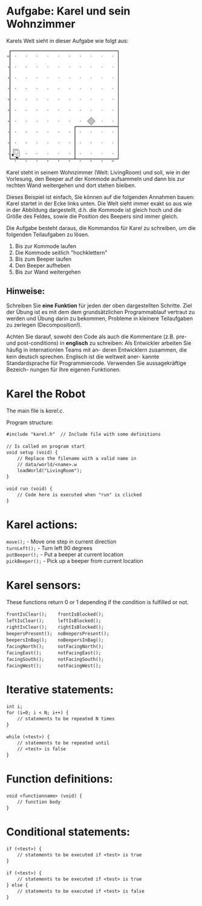 # Aufgabe: Karel und sein Wohnzimmer

Karels Welt sieht in dieser Aufgabe wie folgt aus:

<img src="KarelLivingRoom.png" width=300px>

Karel steht in seinem Wohnzimmer (Welt: LivingRoom) und soll, wie in der Vorlesung, den
Beeper auf der Kommode aufsammeln und dann bis zur rechten Wand weitergehen und
dort stehen bleiben.

Dieses Beispiel ist einfach, Sie können auf die folgenden Annahmen bauen: Karel startet in
der Ecke links unten. Die Welt sieht immer exakt so aus wie in der Abbildung dargestellt,
d.h. die Kommode ist gleich hoch und die Größe des Feldes, sowie die Position des Beepers
sind immer gleich.

Die Aufgabe besteht daraus, die Kommandos für Karel zu schreiben, um die folgenden
Teilaufgaben zu lösen.

1. Bis zur Kommode laufen
1. Die Kommode seitlich "hochklettern"
1. Bis zum Beeper laufen
1. Den Beeper aufheben
1. Bis zur Wand weitergehen

## Hinweise:

Schreiben Sie **eine Funktion** für jeden der oben dargestellten Schritte. Ziel der Übung ist
es mit dem dem grundsätzlichen Programmablauf vertraut zu werden und Übung darin zu
bekommen, Probleme in kleinere Teilaufgaben zu zerlegen (Decomposition!).

Achten Sie darauf, sowohl den Code als auch die Kommentare (z.B. pre- und post-conditions)
in **englisch** zu schreiben: Als Entwickler arbeiten Sie häuﬁg in internationlen Teams mit an-
deren Entwicklern zusammen, die kein deutsch sprechen. Englisch ist die weltweit aner-
kannte Standardsprache für Programmiercode. Verwenden Sie aussagekräftige Bezeich-
nungen für Ihre eigenen Funktionen.

# Karel the Robot

The main file is *karel.c*.

Program structure:

    #include "karel.h"  // Include file with some definitions
    
    // Is called on program start
    void setup (void) {
        // Replace the filename with a valid name in
        // data/world/<name>.w
        loadWorld("LivingRoom");
    }

    void run (void) {
        // Code here is executed when "run" is clicked
    }

# Karel actions:

`move();` - Move one step in current direction   
`turnLeft();` - Turn left 90 degrees  
`putBeeper();` - Put a beeper at current location  
`pickBeeper();` - Pick up a beeper from current location

# Karel sensors:

These functions return 0 or 1 depending if the condition
is fulfilled or not.

`frontIsClear();    frontIsBlocked();`  
`leftIsClear();     leftIsBlocked();`  
`rightIsClear();    rightIsBlocked();`  
`beepersPresent();  noBeepersPresent();`  
`beepersInBag();    noBeepersInBag();`  
`facingNorth();     notFacingNorth();`  
`facingEast();      notFacingEast();`  
`facingSouth();     notFacingSouth();`  
`facingWest();      notFacingWest();`  

# Iterative statements:

    int i;
    for (i=0; i < N; i++) {
        // statements to be repeated N times
    }

    while (<test>) {
        // statements to be repeated until
        // <test> is false
    }

# Function definitions:
    void <functionname> (void) {
        // function body
    }

# Conditional statements:

    if (<test>) {
        // statements to be executed if <test> is true
    }
    
    if (<test>) {
        // statements to be executed if <test> is true
    } else {
        // statements to be executed if <test> is false
    }
